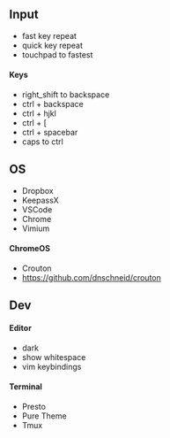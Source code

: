 ## Input

 - fast key repeat
 - quick key repeat
 - touchpad to fastest

#### Keys

 - right_shift to backspace
 - ctrl + backspace
 - ctrl + hjkl
 - ctrl + [
 - ctrl + spacebar
 - caps to ctrl


## OS

 - Dropbox
 - KeepassX
 - VSCode
 - Chrome
 - Vimium


#### ChromeOS

 - Crouton
 - https://github.com/dnschneid/crouton


## Dev

#### Editor

 - dark
 - show whitespace
 - vim keybindings

#### Terminal
 - Presto
 - Pure Theme
 - Tmux
